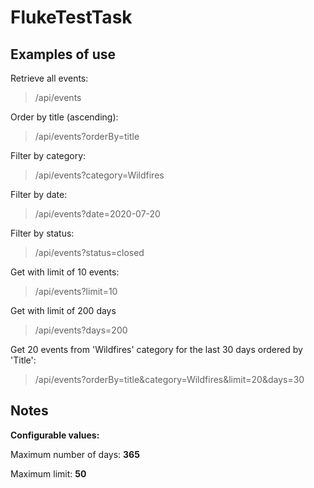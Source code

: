 # FlukeTestTask
## Examples of use
Retrieve all events:
> /api/events

Order by title (ascending):
> /api/events?orderBy=title

Filter by category:
> /api/events?category=Wildfires

Filter by date:
> /api/events?date=2020-07-20

Filter by status:
> /api/events?status=closed

Get with limit of 10 events:
> /api/events?limit=10

Get with limit of 200 days
> /api/events?days=200

Get 20 events from 'Wildfires' category for the last 30 days ordered by 'Title':
> /api/events?orderBy=title&category=Wildfires&limit=20&days=30

## Notes
**Configurable values:**

Maximum number of days: **365**

Maximum limit: **50**
